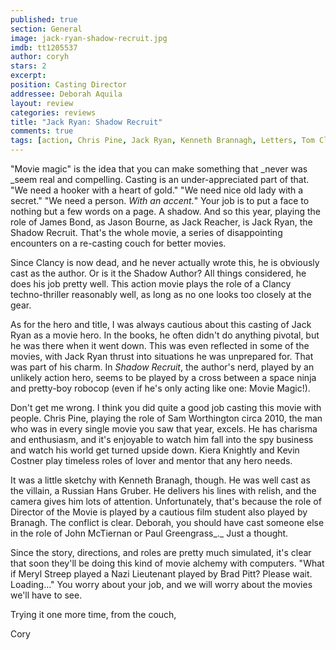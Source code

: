 ```yaml
---
published: true
section: General
image: jack-ryan-shadow-recruit.jpg
imdb: tt1205537
author: coryh 
stars: 2
excerpt: 
position: Casting Director
addressee: Deborah Aquila
layout: review
categories: reviews
title: "Jack Ryan: Shadow Recruit"
comments: true
tags: [action, Chris Pine, Jack Ryan, Kenneth Brannagh, Letters, Tom Clancy]
---
```


"Movie magic" is the idea that you can make something that _never was _seem real and compelling. Casting is an under-appreciated part of that. "We need a hooker with a heart of gold." "We need nice old lady with a secret." "We need a person. _With an accent._" Your job is to put a face to nothing but a few words on a page. A shadow. And so this year, playing the role of James Bond, as Jason Bourne, as Jack Reacher, is Jack Ryan, the Shadow Recruit. That's the whole movie, a series of disappointing encounters on a re-casting couch for better movies.  

Since Clancy is now dead, and he never actually wrote this, he is obviously cast as the author. Or is it the Shadow Author? All things considered, he does his job pretty well. This action movie plays the role of a Clancy techno-thriller reasonably well, as long as no one looks too closely at the gear.

As for the hero and title, I was always cautious about this casting of Jack Ryan as a movie hero. In the books, he often didn't do anything pivotal, but he was there when it went down. This was even reflected in some of the movies, with Jack Ryan thrust into situations he was unprepared for. That was part of his charm. In _Shadow Recruit_, the author's nerd, played by an unlikely action hero, seems to be played by a cross between a space ninja and pretty-boy robocop (even if he's only acting like one: Movie Magic!). 

Don't get me wrong. I think you did quite a good job casting this movie with people. Chris Pine, playing the role of Sam Worthington circa 2010, the man who was in every single movie you saw that year, excels. He has charisma and enthusiasm, and it's enjoyable to watch him fall into the spy business and watch his world get turned upside down. Kiera Knightly and Kevin Costner play timeless roles of lover and mentor that any hero needs. 

It was a little sketchy with Kenneth Branagh, though. He was well cast as the villain, a Russian Hans Gruber. He delivers his lines with relish, and the camera gives him lots of attention. Unfortunately, that's because the role of Director of the Movie is played by a cautious film student also played by Branagh. The conflict is clear. Deborah, you should have cast someone else in the role of John McTiernan or Paul Greengrass_._ Just a thought.

Since the story, directions, and roles are pretty much simulated, it's clear that soon they'll be doing this kind of movie alchemy with computers. "What if Meryl Streep played a Nazi Lieutenant played by Brad Pitt? Please wait. Loading…" You worry about your job, and we will worry about the movies we'll have to see.

Trying it one more time, from the couch,

Cory
